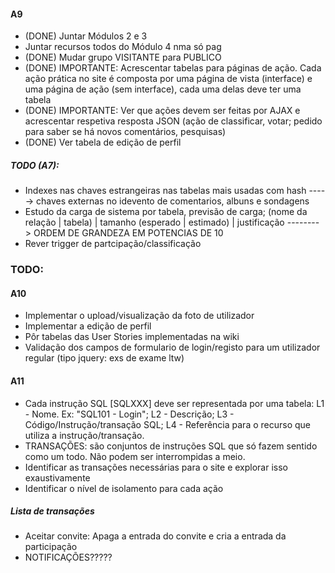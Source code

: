 #### A9 ####
  * (DONE) Juntar Módulos 2 e 3
  * Juntar recursos todos do Módulo 4 nma só pag
  * (DONE) Mudar grupo VISITANTE para PUBLICO
  * (DONE) IMPORTANTE: Acrescentar tabelas para páginas de ação. Cada ação prática no site é composta por uma página de vista (interface) e uma página de ação (sem interface), cada uma delas deve ter uma tabela
  * (DONE) IMPORTANTE: Ver que ações devem ser feitas por AJAX e acrescentar respetiva resposta JSON (ação de classificar, votar; pedido para saber se há novos comentários, pesquisas)
  * (DONE) Ver tabela de edição de perfil

##### TODO (A7): #####
  * Indexes nas chaves estrangeiras nas tabelas mais usadas com hash -----> chaves externas no idevento de comentarios, albuns e sondagens
  * Estudo da carga de sistema por tabela, previsão de carga; (nome da relação | tabela) | tamanho (esperado | estimado) | justificação --------> ORDEM DE GRANDEZA EM POTENCIAS DE 10
  * Rever trigger de partcipação/classificação
 
### TODO: ###

#### A10 ####
 * Implementar o upload/visualização da foto de utilizador
 * Implementar a edição de perfil
 * Pôr tabelas das User Stories implementadas na wiki
 * Validação dos campos de formulario de login/registo para um utilizador regular (tipo jquery: exs de exame ltw)

#### A11 ####
* Cada instrução SQL [SQLXXX] deve ser representada por uma tabela: L1 - Nome. Ex: "SQL101 - Login"; L2 - Descrição; L3 - Código/Instrução/transação SQL; L4 - Referência para o recurso que utiliza a instrução/transação.
* TRANSAÇÕES: são conjuntos de instruções SQL que só fazem sentido como um todo. Não podem ser interrompidas a meio.
* Identificar as transações necessárias para o site e explorar isso exaustivamente
* Identificar o nível de isolamento para cada ação

##### Lista de transações #####
* Aceitar convite: Apaga a entrada do convite e cria a entrada da participação
* NOTIFICAÇÕES?????
